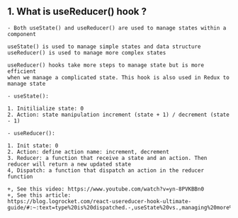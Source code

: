 ## 1. What is useReducer() hook ?

    - Both useState() and useReducer() are used to manage states within a component

    useState() is used to manage simple states and data structure
    useReducer() is used to manage more complex states

    useReducer() hooks take more steps to manage state but is more efficient
    when we manage a complicated state. This hook is also used in Redux to manage state

    - useState():

    1. Initilialize state: 0
    2. Action: state manipulation increment (state + 1) / decrement (state - 1)

    - useReducer():

    1. Init state: 0
    2. Action: define action name: increment, decrement
    3. Reducer: a function that receive a state and an action. Then reducer will return a new updated state
    4, Dispatch: a function that dispatch an action in the reducer function

    +, See this video: https://www.youtube.com/watch?v=yn-8PVKBBn0
    +, See this article:
    https://blog.logrocket.com/react-usereducer-hook-ultimate-guide/#:~:text=type%20is%20dispatched.-,useState%20vs.,managing%20more%20complex%20state%20logic.
